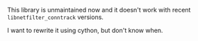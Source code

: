 This library is unmaintained now and it doesn't work with recent
```libnetfilter_conntrack``` versions.

I want to rewrite it using cython, but don't know when.

